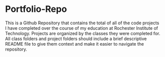# Portfolio-Repo
This is a Github Repository that contains the total of all of the code projects I have completed over the course of my education at Rochester Institute of Technology. Projects are organized by the classes they were completed for. All class folders and project folders should include a brief descriptive README file to give them context and make it easier to navigate the repository.
